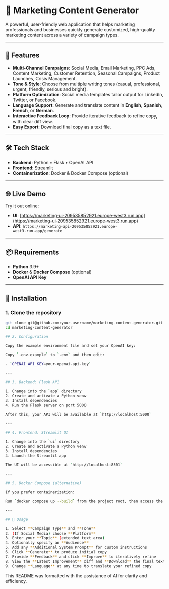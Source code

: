 # 🚀 Marketing Content Generator

A powerful, user-friendly web application that helps marketing professionals and businesses quickly generate customized, high-quality marketing content across a variety of campaign types.

---

## 🎯 Features

- **Multi-Channel Campaigns**: Social Media, Email Marketing, PPC Ads, Content Marketing, Customer Retention, Seasonal Campaigns, Product Launches, Crisis Management.  
- **Tone & Style**: Choose from multiple writing tones (casual, professional, urgent, friendly, serious and bright).  
- **Platform Optimization**: Social media templates tailor output for LinkedIn, Twitter, or Facebook.  
- **Language Support**: Generate and translate content in **English**, **Spanish**, **French**, or **German**.  
- **Interactive Feedback Loop**: Provide iterative feedback to refine copy, with clear diff view.  
- **Easy Export**: Download final copy as a text file.  

---

## 🛠️ Tech Stack

- **Backend**: Python • Flask • OpenAI API  
- **Frontend**: Streamlit  
- **Containerization**: Docker & Docker Compose (optional)  

---

## 🌐 Live Demo

Try it out online:

- **UI**: [https://marketing-ui-209535852921.europe-west3.run.app](https://marketing-ui-209535852921.europe-west3.run.app)  
- **API**: `https://marketing-api-209535852921.europe-west3.run.app/generate`  

---

## 📦 Requirements

- **Python** 3.9+  
- **Docker** & **Docker Compose** (optional)  
- **OpenAI API Key**  

---

## 🚧 Installation

### 1. Clone the repository
```bash
git clone git@github.com:your-username/marketing-content-generator.git
cd marketing-content-generator

## 2. Configuration

Copy the example environment file and set your OpenAI key:

Copy `.env.example` to `.env` and then edit:

- `OPENAI_API_KEY=your-openai-api-key`

---

## 3. Backend: Flask API

1. Change into the `app` directory  
2. Create and activate a Python venv  
3. Install dependencies  
4. Run the Flask server on port 5000  

After this, your API will be available at `http://localhost:5000`

---

## 4. Frontend: Streamlit UI

1. Change into the `ui` directory  
2. Create and activate a Python venv  
3. Install dependencies  
4. Launch the Streamlit app  

The UI will be accessible at `http://localhost:8501`

---

## 5. Docker Compose (alternative)

If you prefer containerization:

Run `docker compose up --build` from the project root, then access the UI at `http://localhost:8501`

---

## 📝 Usage

1. Select **Campaign Type** and **Tone**  
2. (If Social Media) choose **Platform**  
3. Enter your **Topic** (extended text area)  
4. Optionally specify an **Audience**  
5. Add any **Additional System Prompt** for custom instructions  
6. Click **Generate** to produce initial copy  
7. Provide **Feedback** and click **Improve** to iteratively refine  
8. View the **Latest Improvement** diff and **Download** the final text  
9. Change **Language** at any time to translate your refined copy 

```

This README was formatted with the assistance of AI for clarity and efficiency.
